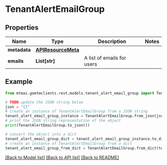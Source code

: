 # TenantAlertEmailGroup


## Properties

Name | Type | Description | Notes
------------ | ------------- | ------------- | -------------
**metadata** | [**APIResourceMeta**](APIResourceMeta.md) |  | 
**emails** | **List[str]** | A list of emails for users | 

## Example

```python
from mtmai.gomtmclients.rest.models.tenant_alert_email_group import TenantAlertEmailGroup

# TODO update the JSON string below
json = "{}"
# create an instance of TenantAlertEmailGroup from a JSON string
tenant_alert_email_group_instance = TenantAlertEmailGroup.from_json(json)
# print the JSON string representation of the object
print(TenantAlertEmailGroup.to_json())

# convert the object into a dict
tenant_alert_email_group_dict = tenant_alert_email_group_instance.to_dict()
# create an instance of TenantAlertEmailGroup from a dict
tenant_alert_email_group_from_dict = TenantAlertEmailGroup.from_dict(tenant_alert_email_group_dict)
```
[[Back to Model list]](../README.md#documentation-for-models) [[Back to API list]](../README.md#documentation-for-api-endpoints) [[Back to README]](../README.md)


